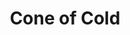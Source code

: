 ---
title: "Cone of Cold"

spell:
  schools:
    - name:        "Evocation"
      subschools:  []
      descriptors: ["Cold"]
  classes:
    - name:  "Sorcerer/Wizard"
      abbr:  "Sor/Wiz"
      level: 5
  domains:
    - name:  "Water"
      abbr:  "Water"
      level: 6
  components:         [V, S, M/DF]
  castingTime:        "1 standard action"
  range:              "60 ft."
  area:               "Cone-shaped burst"
  duration:           "Instantaneous"
  savingThrow:        "Reflex half"
  spellResistance:    "Yes"
  materialComponents: ["A very small crystal or glass cone."]
  description:        |
    Cone of cold creates an area of extreme cold, originating at your hand and extending outward in a cone. It drains heat, dealing {% die_roll 1 6 0 %} points of cold damage per caster level (maximum {% die_roll 15 6 0 %}).
---